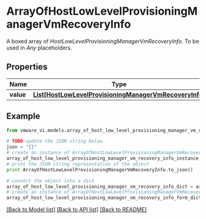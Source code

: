 # ArrayOfHostLowLevelProvisioningManagerVmRecoveryInfo

A boxed array of *HostLowLevelProvisioningManagerVmRecoveryInfo*. To be used in *Any* placeholders. 

## Properties
Name | Type | Description | Notes
------------ | ------------- | ------------- | -------------
**value** | [**List[HostLowLevelProvisioningManagerVmRecoveryInfo]**](HostLowLevelProvisioningManagerVmRecoveryInfo.md) |  | 

## Example

```python
from vmware_vi.models.array_of_host_low_level_provisioning_manager_vm_recovery_info import ArrayOfHostLowLevelProvisioningManagerVmRecoveryInfo

# TODO update the JSON string below
json = "{}"
# create an instance of ArrayOfHostLowLevelProvisioningManagerVmRecoveryInfo from a JSON string
array_of_host_low_level_provisioning_manager_vm_recovery_info_instance = ArrayOfHostLowLevelProvisioningManagerVmRecoveryInfo.from_json(json)
# print the JSON string representation of the object
print ArrayOfHostLowLevelProvisioningManagerVmRecoveryInfo.to_json()

# convert the object into a dict
array_of_host_low_level_provisioning_manager_vm_recovery_info_dict = array_of_host_low_level_provisioning_manager_vm_recovery_info_instance.to_dict()
# create an instance of ArrayOfHostLowLevelProvisioningManagerVmRecoveryInfo from a dict
array_of_host_low_level_provisioning_manager_vm_recovery_info_form_dict = array_of_host_low_level_provisioning_manager_vm_recovery_info.from_dict(array_of_host_low_level_provisioning_manager_vm_recovery_info_dict)
```
[[Back to Model list]](../README.md#documentation-for-models) [[Back to API list]](../README.md#documentation-for-api-endpoints) [[Back to README]](../README.md)


